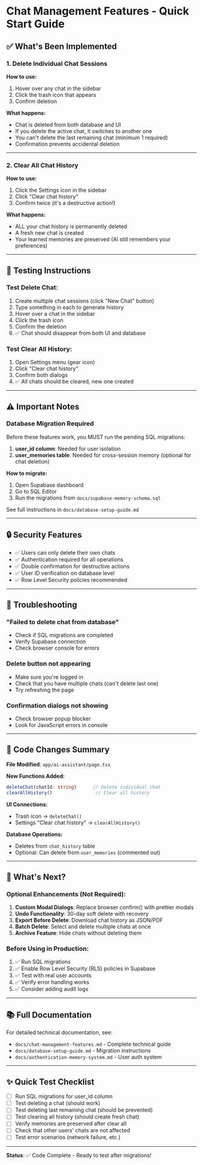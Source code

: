 # Chat Management Features - Quick Start Guide

## ✅ What's Been Implemented

### 1. Delete Individual Chat Sessions
**How to use:**
1. Hover over any chat in the sidebar
2. Click the trash icon that appears
3. Confirm deletion

**What happens:**
- Chat is deleted from both database and UI
- If you delete the active chat, it switches to another one
- You can't delete the last remaining chat (minimum 1 required)
- Confirmation prevents accidental deletion

---

### 2. Clear All Chat History
**How to use:**
1. Click the Settings icon in the sidebar
2. Click "Clear chat history"
3. Confirm twice (it's a destructive action!)

**What happens:**
- ALL your chat history is permanently deleted
- A fresh new chat is created
- Your learned memories are preserved (AI still remembers your preferences)

---

## 🚀 Testing Instructions

### Test Delete Chat:
1. Create multiple chat sessions (click "New Chat" button)
2. Type something in each to generate history
3. Hover over a chat in the sidebar
4. Click the trash icon
5. Confirm the deletion
6. ✅ Chat should disappear from both UI and database

### Test Clear All History:
1. Open Settings menu (gear icon)
2. Click "Clear chat history"
3. Confirm both dialogs
4. ✅ All chats should be cleared, new one created

---

## ⚠️ Important Notes

### Database Migration Required
Before these features work, you MUST run the pending SQL migrations:

1. **user_id column**: Needed for user isolation
2. **user_memories table**: Needed for cross-session memory (optional for chat deletion)

**How to migrate:**
1. Open Supabase dashboard
2. Go to SQL Editor
3. Run the migrations from `docs/supabase-memory-schema.sql`

See full instructions in `docs/database-setup-guide.md`

---

## 🔒 Security Features

- ✅ Users can only delete their own chats
- ✅ Authentication required for all operations
- ✅ Double confirmation for destructive actions
- ✅ User ID verification on database level
- ✅ Row Level Security policies recommended

---

## 🐛 Troubleshooting

### "Failed to delete chat from database"
- Check if SQL migrations are completed
- Verify Supabase connection
- Check browser console for errors

### Delete button not appearing
- Make sure you're logged in
- Check that you have multiple chats (can't delete last one)
- Try refreshing the page

### Confirmation dialogs not showing
- Check browser popup blocker
- Look for JavaScript errors in console

---

## 📝 Code Changes Summary

**File Modified**: `app/ai-assistant/page.tsx`

**New Functions Added:**
```typescript
deleteChat(chatId: string)      // Delete individual chat
clearAllHistory()                // Clear all history
```

**UI Connections:**
- Trash icon → `deleteChat()`
- Settings "Clear chat history" → `clearAllHistory()`

**Database Operations:**
- Deletes from `chat_history` table
- Optional: Can delete from `user_memories` (commented out)

---

## 🎯 What's Next?

### Optional Enhancements (Not Required):
1. **Custom Modal Dialogs**: Replace browser confirm() with prettier modals
2. **Undo Functionality**: 30-day soft delete with recovery
3. **Export Before Delete**: Download chat history as JSON/PDF
4. **Batch Delete**: Select and delete multiple chats at once
5. **Archive Feature**: Hide chats without deleting them

### Before Using in Production:
1. ✅ Run SQL migrations
2. ✅ Enable Row Level Security (RLS) policies in Supabase
3. ✅ Test with real user accounts
4. ✅ Verify error handling works
5. ✅ Consider adding audit logs

---

## 📚 Full Documentation

For detailed technical documentation, see:
- `docs/chat-management-features.md` - Complete technical guide
- `docs/database-setup-guide.md` - Migration instructions
- `docs/authentication-memory-system.md` - User auth system

---

## ✨ Quick Test Checklist

- [ ] Run SQL migrations for user_id column
- [ ] Test deleting a chat (should work)
- [ ] Test deleting last remaining chat (should be prevented)
- [ ] Test clearing all history (should create fresh chat)
- [ ] Verify memories are preserved after clear all
- [ ] Check that other users' chats are not affected
- [ ] Test error scenarios (network failure, etc.)

---

**Status**: ✅ Code Complete - Ready to test after migrations!

